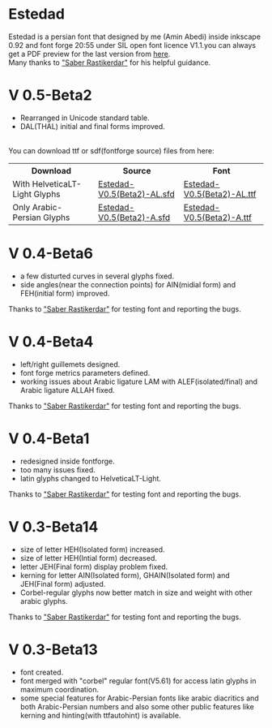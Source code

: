 # Estedad
Estedad is a persian font that designed by me (Amin Abedi) inside inkscape 0.92 and font forge 20:55 under SIL open font licence V1.1.you can always get a PDF preview for the last version from <a href="https://github.com/aminabedi68/Estedad/blob/master/V%200.5-Beta2/Preview.pdf">here</a>.
<br />Many thanks to <a href="https://github.com/rastikerdar">"Saber Rastikerdar"</a> for his helpful guidance.

# V 0.5-Beta2
<ul>
<li>Rearranged in Unicode standard table.</li>
<li>DAL(THAL) initial and final forms improved.</li>
</ul>

<br />
You can download ttf or sdf(fontforge source) files from here:
<br />

<table>
 <tr>
    <th>Download</th>
    <th>Source</th>
    <th>Font</th>
    </tr>
  <tr>
    <td>With HelveticaLT-Light Glyphs</td>
    <td><a href="https://github.com/aminabedi68/Estedad/blob/master/V%200.5-Beta2/With%20HelveticaLT-Light%20Glyphs/Source">Estedad-V0.5(Beta2)-AL.sfd</a></td>
    <td><a href="https://github.com/aminabedi68/Estedad/blob/master/V%200.5-Beta2/With%20HelveticaLT-Light%20Glyphs/Font">Estedad-V0.5(Beta2)-AL.ttf</a></td>
</tr>
<tr>
    <td>Only Arabic-Persian Glyphs</td>
    <td><a href="https://github.com/aminabedi68/Estedad/blob/master/V%200.5-Beta2/Only%20Arabic-Persian%20Glyphs/Source">Estedad-V0.5(Beta2)-A.sfd</a></td>
    <td><a href="https://github.com/aminabedi68/Estedad/tree/master/V%200.5-Beta2/Only%20Arabic-Persian%20Glyphs/Font">Estedad-V0.5(Beta2)-A.ttf</a></td>
</tr>
</table>

# V 0.4-Beta6
<ul>
<li>a few disturted curves in several glyphs fixed.</li>
<li>side angles(near the connection points) for AIN(midial form) and FEH(initial form) improved.</li>
</ul>
Thanks to <a href="https://github.com/rastikerdar">"Saber Rastikerdar"</a> for testing font and reporting the bugs.

# V 0.4-Beta4
<ul>
<li>left/right guillemets designed.</li>
<li>font forge metrics parameters defined.</li>
<li>working issues about Arabic ligature LAM with ALEF(isolated/final) and Arabic ligature ALLAH fixed.</li>
</ul>
Thanks to <a href="https://github.com/rastikerdar">"Saber Rastikerdar"</a> for testing font and reporting the bugs.


# V 0.4-Beta1
<ul>
<li>redesigned inside fontforge.</li>
<li>too many issues fixed.</li>
<li>latin glyphs changed to HelveticaLT-Light.</li>
</ul>
Thanks to <a href="https://github.com/rastikerdar">"Saber Rastikerdar"</a> for testing font and reporting the bugs.


# V 0.3-Beta14
<ul>
<li>size of letter HEH(Isolated form) increased.</li>
<li>size of letter HEH(Intial form) decreased.</li>
<li>letter JEH(Final form) display problem fixed.</li>
<li>kerning for letter AIN(Isolated form), GHAIN(Isolated form) and JEH(Final form) adjusted.</li>
<li>Corbel-regular glyphs now better match in size and weight with other arabic glyphs.</li>
</ul>
Thanks to <a href="https://github.com/rastikerdar">"Saber Rastikerdar"</a> for testing font and reporting the bugs.


# V 0.3-Beta13
<ul>
<li>font created.</li>
<li>font merged with "corbel" regular font(V5.61) for access latin glyphs in maximum coordination.</li>
<li>some special features for Arabic-Persian fonts like arabic diacritics and both Arabic-Persian numbers and also some other public features like kerning and hinting(with ttfautohint) is available.</li>
</ul>
